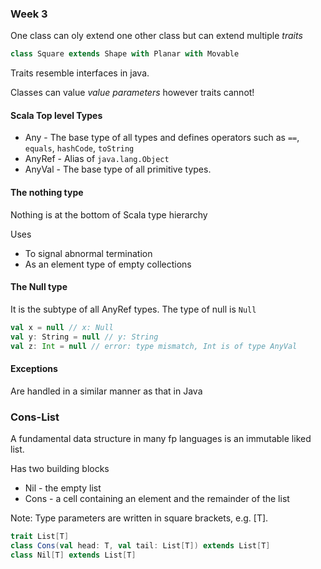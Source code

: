 ### Week 3

One class can oly extend one other class but can extend multiple *traits*

```scala
class Square extends Shape with Planar with Movable
```

Traits resemble interfaces in java.

Classes can value *value parameters* however traits cannot!

#### Scala Top level Types

+ Any - The base type of all types and defines operators such as `==`, `equals`, `hashCode`, `toString`
+ AnyRef - Alias of `java.lang.Object`
+ AnyVal - The base type of all primitive types.

#### The nothing type

Nothing is at the bottom of Scala type hierarchy

Uses

+ To signal abnormal termination
+ As an element type of empty collections

#### The Null type

It is the subtype of all AnyRef types. The type of null is `Null`

```scala
val x = null // x: Null
val y: String = null // y: String
val z: Int = null // error: type mismatch, Int is of type AnyVal
```

#### Exceptions

Are handled in a similar manner as that in Java

### Cons-List

A fundamental data structure in many fp languages is an immutable liked list.

Has two building blocks

+ Nil - the empty list
+ Cons - a cell containing an element and the remainder of the list

Note: Type parameters are written in square brackets, e.g. [T].

```scala
trait List[T]
class Cons(val head: T, val tail: List[T]) extends List[T]
class Nil[T] extends List[T]
```